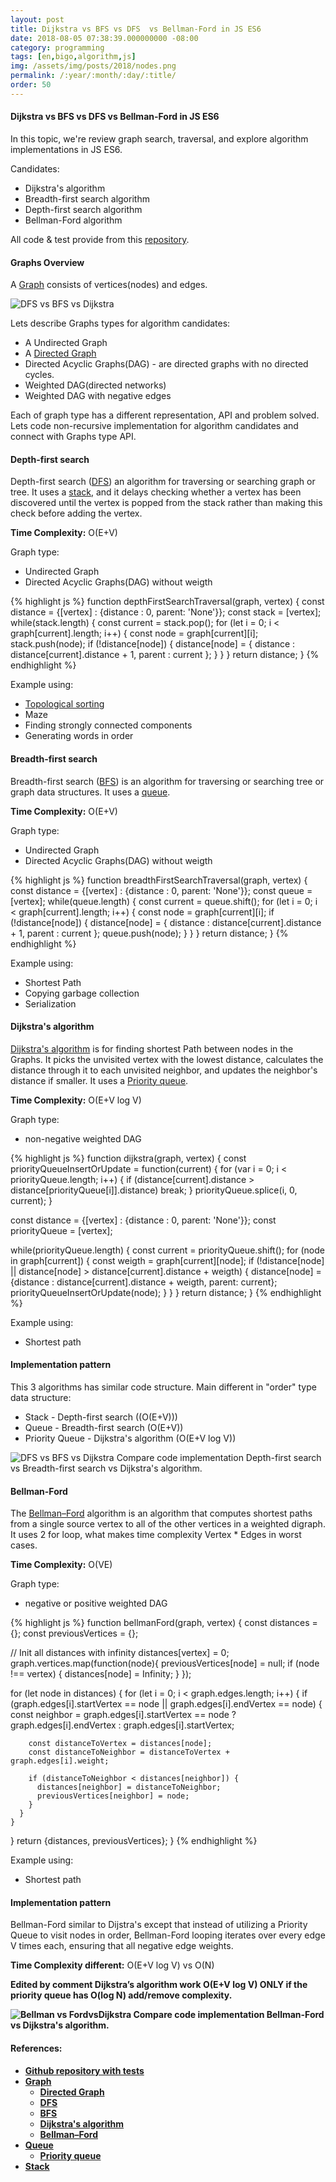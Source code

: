 ```yaml
---
layout: post
title: Dijkstra vs BFS vs DFS  vs Bellman-Ford in JS ES6
date: 2018-08-05 07:38:39.000000000 -08:00
category: programming
tags: [en,bigo,algorithm,js]
img: /assets/img/posts/2018/nodes.png
permalink: /:year/:month/:day/:title/
order: 50
---
```


#### Dijkstra vs BFS vs DFS vs Bellman-Ford in JS ES6

In this topic, we're review graph search, traversal, and explore algorithm implementations in JS ES6.

Candidates:
- Dijkstra's algorithm
- Breadth-first search algorithm
- Depth-first search algorithm
- Bellman-Ford algorithm

All code & test provide from this [repository](https://github.com/4db/js_algorithms/).

#### Graphs Overview

A [Graph](https://en.wikipedia.org/wiki/Graph_(discrete_mathematics)) consists of vertices(nodes) and edges.

<img src="../../../../assets/img/posts/2018/graph_types.png" class="img-fluid" alt="DFS vs BFS vs Dijkstra">

Lets describe Graphs types for algorithm candidates:
 - A Undirected Graph
 - A [Directed Graph](https://en.wikipedia.org/wiki/Directed_graph)
  - Directed Acyclic Graphs(DAG) - are directed graphs with no directed cycles.
   - Weighted DAG(directed networks)
   - Weighted DAG with negative edges

Each of graph type has a different representation, API and problem solved.
Lets code non-recursive implementation for algorithm candidates and connect with Graphs type API.

#### Depth-first search

Depth-first search ([DFS](https://en.wikipedia.org/wiki/Depth-first_search)) an algorithm for traversing or searching graph or tree. It uses a [stack](https://en.wikipedia.org/wiki/Stack_(abstract_data_type)), and it delays checking whether a vertex has been discovered until the vertex is popped from the stack rather than making this check before adding the vertex.

<b>Time Complexity:</b> O(E+V)

Graph type: 
  -  Undirected Graph
  -  Directed Acyclic Graphs(DAG) without weigth

{% highlight js %}
function depthFirstSearchTraversal(graph, vertex) {
  const distance = {[vertex] : {distance : 0, parent: 'None'}};
  const stack    = [vertex];
  while(stack.length) {
    const current = stack.pop();
    for (let i = 0; i < graph[current].length; i++) {
      const node = graph[current][i];
      stack.push(node);
      if (!distance[node]) {
        distance[node] = {
          distance : distance[current].distance + 1,
          parent   : current
        };
      }
    }
  }
  return distance;
}
{% endhighlight %}

Example using:
- [Topological sorting](https://en.wikipedia.org/wiki/Topological_sorting)
- Maze
- Finding strongly connected components
- Generating words in order

#### Breadth-first search

Breadth-first search ([BFS](https://en.wikipedia.org/wiki/Breadth-first_search)) is an algorithm for traversing or searching tree or graph data structures. It uses a [queue](https://en.wikipedia.org/wiki/Queue_(abstract_data_type)).

<b>Time Complexity:</b> O(E+V)

Graph type: 
  -  Undirected Graph
  -  Directed Acyclic Graphs(DAG) without weigth

{% highlight js %}
function breadthFirstSearchTraversal(graph, vertex) {
  const distance = {[vertex] : {distance : 0, parent: 'None'}};
  const queue    = [vertex];
  while(queue.length) {
    const current = queue.shift();
    for (let i = 0; i < graph[current].length; i++) {
      const node = graph[current][i];
      if (!distance[node]) {
        distance[node] = {
          distance : distance[current].distance + 1,
          parent   : current
        };
        queue.push(node);
      }
    }
  }
  return distance;
}
{% endhighlight %}

Example using:
- Shortest Path
- Copying garbage collection
- Serialization

#### Dijkstra's algorithm

[Dijkstra's algorithm](https://en.wikipedia.org/wiki/Dijkstra%27s_algorithm) is for finding shortest Path between nodes in the Graphs. It picks the unvisited vertex with the lowest distance, calculates the distance through it to each unvisited neighbor, and updates the neighbor's distance if smaller. It uses a [Priority queue](https://en.wikipedia.org/wiki/Priority_queue).

<b>Time Complexity:</b> O(E+V log V)

Graph type: 
-  non-negative weighted DAG

{% highlight js %}
function dijkstra(graph, vertex) {
  const priorityQueueInsertOrUpdate = function(current) {
    for (var i = 0; i < priorityQueue.length; i++) {
      if (distance[current].distance > distance[priorityQueue[i]].distance) break;
    }
    priorityQueue.splice(i, 0, current);
  }

  const distance      = {[vertex] : {distance : 0, parent: 'None'}};
  const priorityQueue = [vertex];

  while(priorityQueue.length) {
    const current = priorityQueue.shift();
    for (node in graph[current]) {
      const weigth = graph[current][node];
      if (!distance[node] || distance[node] > distance[current].distance + weigth) {
        distance[node] = {distance : distance[current].distance + weigth, parent: current};
        priorityQueueInsertOrUpdate(node);
      }
    }
  }
  return distance;
}
{% endhighlight %}

Example using:
- Shortest path

#### Implementation pattern

This 3 algorithms has similar code structure. Main different in "order" type data structure: 
  - Stack - Depth-first search ((O(E+V)))
  - Queue - Breadth-first search (O(E+V))
  - Priority Queue -  Dijkstra's algorithm (O(E+V log V))

<img src="../../../../assets/img/posts/2018/DFSvsBFSvsDijkstra.png" class="img-fluid" alt="DFS vs BFS vs Dijkstra">
Compare code implementation Depth-first search vs Breadth-first search vs Dijkstra's algorithm.

#### Bellman-Ford

The [Bellman–Ford](https://en.wikipedia.org/wiki/Bellman%E2%80%93Ford_algorithm) algorithm is an algorithm that computes shortest paths from a single source vertex to all of the other vertices in a weighted digraph.
It uses 2 for loop, what makes time complexity Vertex * Edges in worst cases.

<b>Time Complexity:</b> O(VE)

Graph type: 
- negative or positive weighted DAG

{% highlight js %}
function bellmanFord(graph, vertex) {
  const distances        = {};
  const previousVertices = {};

  // Init all distances with infinity
  distances[vertex] = 0;
  graph.vertices.map(function(node){
    previousVertices[node] = null;
    if (node !== vertex) {
      distances[node] = Infinity;
    }
  });

  for (let node in distances) {
    for (let i = 0; i < graph.edges.length; i++) {
      if (graph.edges[i].startVertex == node || graph.edges[i].endVertex == node) {
        const neighbor = graph.edges[i].startVertex == node ? graph.edges[i].endVertex : graph.edges[i].startVertex;

        const distanceToVertex = distances[node];
        const distanceToNeighbor = distanceToVertex + graph.edges[i].weight;

        if (distanceToNeighbor < distances[neighbor]) {
          distances[neighbor] = distanceToNeighbor;
          previousVertices[neighbor] = node;
        }
      }
    }
  }
  return {distances, previousVertices};
}
{% endhighlight %}

Example using:
- Shortest path

#### Implementation pattern

Bellman-Ford similar to Dijstra's except that instead of utilizing a Priority Queue to visit nodes in order, Bellman-Ford looping iterates over every edge V times each, ensuring that all negative edge weights.

<b>Time Complexity different:</b> O(E+V log V) vs O(N)

<b>Edited by comment<b/> Dijkstra’s algorithm work O(E+V log V) <b>ONLY</b> if the priority queue has O(log N) add/remove complexity.

<img src="../../../../assets/img/posts/2018/Bellman-FordvsDijkstra.png" class="img-fluid" alt="Bellman vs FordvsDijkstra">
Compare code implementation Bellman-Ford vs Dijkstra's algorithm.

#### References:

- [Github repository with tests](https://github.com/4db/js_algorithms/)
- [Graph](https://en.wikipedia.org/wiki/Graph_(discrete_mathematics))
  - [Directed Graph](https://en.wikipedia.org/wiki/Directed_graph)
  - [DFS](https://en.wikipedia.org/wiki/Depth-first_search)
  - [BFS](https://en.wikipedia.org/wiki/Breadth-first_search)
  - [Dijkstra's algorithm](https://en.wikipedia.org/wiki/Dijkstra%27s_algorithm)
  - [Bellman–Ford](https://en.wikipedia.org/wiki/Bellman%E2%80%93Ford_algorithm)
- [Queue](https://en.wikipedia.org/wiki/Queue_(abstract_data_type))
  - [Priority queue](https://en.wikipedia.org/wiki/Priority_queue)
- [Stack](https://en.wikipedia.org/wiki/Stack_(abstract_data_type))